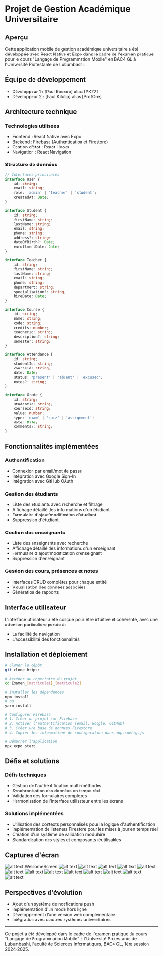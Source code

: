 # Projet de Gestion Académique Universitaire

## Aperçu

Cette application mobile de gestion académique universitaire a été développée avec React Native et Expo dans le cadre de l'examen pratique pour le cours "Langage de Programmation Mobile" en BAC4 GL à l'Université Protestante de Lubumbashi.

## Équipe de développement

- Développeur 1 : [Paul Ebondo] alias [PK77]
- Développeur 2 : [Paul Kiluba] alias [ProfOne]

## Architecture technique

### Technologies utilisées

- Frontend : React Native avec Expo
- Backend : Firebase (Authentication et Firestore)
- Gestion d'état : React Hooks
- Navigation : React Navigation

### Structure de données

```typescript
// Interfaces principales
interface User {
    id: string;
    email: string;
    role: 'admin' | 'teacher' | 'student';
    createdAt: Date;
}

interface Student {
    id: string;
    firstName: string;
    lastName: string;
    email: string;
    phone: string;
    address?: string;
    dateOfBirth?: Date;
    enrollmentDate: Date;
}

interface Teacher {
    id: string;
    firstName: string;
    lastName: string;
    email: string;
    phone: string;
    department: string;
    specialization?: string;
    hireDate: Date;
}

interface Course {
    id: string;
    name: string;
    code: string;
    credits: number;
    teacherId: string;
    description?: string;
    semester: string;
}

interface Attendance {
    id: string;
    studentId: string;
    courseId: string;
    date: Date;
    status: 'present' | 'absent' | 'excused';
    notes?: string;
}

interface Grade {
    id: string;
    studentId: string;
    courseId: string;
    value: number;
    type: 'exam' | 'quiz' | 'assignment';
    date: Date;
    comments?: string;
}
```

## Fonctionnalités implémentées

### Authentification

- Connexion par email/mot de passe
- Intégration avec Google Sign-In
- Intégration avec GitHub OAuth

### Gestion des étudiants

- Liste des étudiants avec recherche et filtrage
- Affichage détaillé des informations d'un étudiant
- Formulaire d'ajout/modification d'étudiant
- Suppression d'étudiant

### Gestion des enseignants

- Liste des enseignants avec recherche
- Affichage détaillé des informations d'un enseignant
- Formulaire d'ajout/modification d'enseignant
- Suppression d'enseignant

### Gestion des cours, présences et notes

- Interfaces CRUD complètes pour chaque entité
- Visualisation des données associées
- Génération de rapports

## Interface utilisateur

L'interface utilisateur a été conçue pour être intuitive et cohérente, avec une attention particulière portée à :

- La facilité de navigation
- L'accessibilité des fonctionnalités

## Installation et déploiement

```bash
# Cloner le dépôt
git clone https:

# Accéder au répertoire du projet
cd Examen_[matricule1]_[matricule2]

# Installer les dépendances
npm install
# ou
yarn install

# Configurer Firebase
# 1. Créer un projet sur Firebase
# 2. Activer l'authentification (email, Google, GitHub)
# 3. Créer une base de données Firestore
# 4. Copier les informations de configuration dans app.config.js

# Démarrer l'application
npx expo start
```

## Défis et solutions

### Défis techniques

- Gestion de l'authentification multi-méthodes
- Synchronisation des données en temps réel
- Validation des formulaires complexes
- Harmonisation de l'interface utilisateur entre les écrans

### Solutions implémentées

- Utilisation des contexts personnalisés pour la logique d'authentification
- Implémentation de listeners Firestore pour les mises à jour en temps réel
- Création d'un système de validation modulaire
- Standardisation des styles et composants réutilisables

## Captures d'écran
![alt text](iPhone-13-PRO-localhost.png) WelcomeScreen
![alt text](Google-Pixel-6-PRO-localhost.png)
![alt text](<Google-Pixel-6-PRO-localhost (12).png>) ![alt text](<Google-Pixel-6-PRO-localhost (1).png>) ![alt text](<Google-Pixel-6-PRO-localhost (2).png>) ![alt text](<Google-Pixel-6-PRO-localhost (3).png>) ![alt text](<Google-Pixel-6-PRO-localhost (4).png>) ![alt text](<Google-Pixel-6-PRO-localhost (5).png>) ![alt text](<Google-Pixel-6-PRO-localhost (6).png>) ![alt text](<Google-Pixel-6-PRO-localhost (7).png>) ![alt text](<Google-Pixel-6-PRO-localhost (8).png>) ![alt text](<Google-Pixel-6-PRO-localhost (9).png>) ![alt text](<Google-Pixel-6-PRO-localhost (10).png>) ![alt text](<Google-Pixel-6-PRO-localhost (11).png>)

## Perspectives d'évolution

- Ajout d'un système de notifications push
- Implémentation d'un mode hors ligne
- Développement d'une version web complémentaire
- Intégration avec d'autres systèmes universitaires

---

Ce projet a été développé dans le cadre de l'examen pratique du cours "Langage de Programmation Mobile" à l'Université Protestante de Lubumbashi, Faculté de Sciences Informatiques, BAC4 GL, 1ère session 2024-2025.